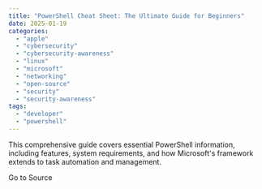 ```yaml
---
title: "PowerShell Cheat Sheet: The Ultimate Guide for Beginners"
date: 2025-01-19
categories: 
  - "apple"
  - "cybersecurity"
  - "cybersecurity-awareness"
  - "linux"
  - "microsoft"
  - "networking"
  - "open-source"
  - "security"
  - "security-awareness"
tags: 
  - "developer"
  - "powershell"
---
```


This comprehensive guide covers essential PowerShell information, including features, system requirements, and how Microsoft's framework extends to task automation and management.

Go to Source
